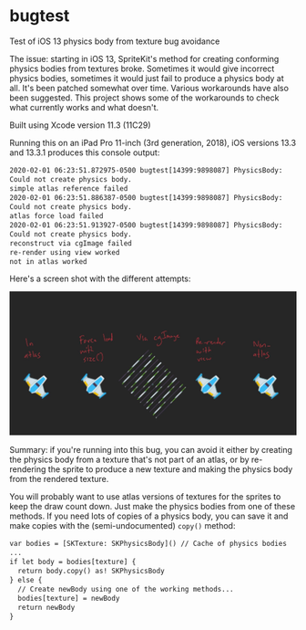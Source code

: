 # bugtest
Test of iOS 13 physics body from texture bug avoidance

The issue: starting in iOS 13, SpriteKit's method for creating conforming physics bodies from textures
broke.  Sometimes it would give incorrect physics bodies, sometimes it would just fail to produce a
physics body at all.  It's been patched somewhat over time.  Various workarounds have also been
suggested.  This project shows some of the workarounds to check what currently works and what doesn't.

Built using Xcode version 11.3 (11C29)

Running this on an iPad Pro 11-inch (3rd generation, 2018), iOS versions 13.3 and 13.3.1
produces this console output:

```
2020-02-01 06:23:51.872975-0500 bugtest[14399:9898087] PhysicsBody: Could not create physics body.
simple atlas reference failed
2020-02-01 06:23:51.886387-0500 bugtest[14399:9898087] PhysicsBody: Could not create physics body.
atlas force load failed
2020-02-01 06:23:51.913927-0500 bugtest[14399:9898087] PhysicsBody: Could not create physics body.
reconstruct via cgImage failed
re-render using view worked
not in atlas worked
```

Here's a screen shot with the different attempts:

![Screen shot](images/screenshot.jpeg)

Summary: if you're running into this bug, you can avoid it either by creating the physics body from
a texture that's not part of an atlas, or by re-rendering the sprite to produce a new texture and
making the physics body from the rendered texture.

You will probably want to use atlas versions of textures for the sprites to keep the draw count
down.  Just make the physics bodies from one of these methods.  If you need lots of copies of a
physics body, you can save it and make copies with the (semi-undocumented) `copy()` method:
```
var bodies = [SKTexture: SKPhysicsBody]() // Cache of physics bodies
...
if let body = bodies[texture] {
  return body.copy() as! SKPhysicsBody
} else {
  // Create newBody using one of the working methods...
  bodies[texture] = newBody
  return newBody
}
```
